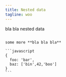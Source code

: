 ```yaml
---
title: Nested data
tagline: woo
---
```


bla bla nested data

~~~

some more **bla bla bla**

```javascript
{
  foo: 'bar',
  baz: ['bin',42,'boo']
}
```

